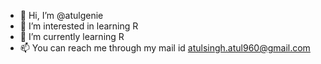 - 👋 Hi, I’m @atulgenie
- 👀 I’m interested in learning R
- 🌱 I’m currently learning R
- 📫 You can reach me through my mail id atulsingh.atul960@gmail.com 

<!---
atulgenie/atulgenie is a ✨ special ✨ repository because its `README.md` (this file) appears on your GitHub profile.
You can click the Preview link to take a look at your changes.
--->
